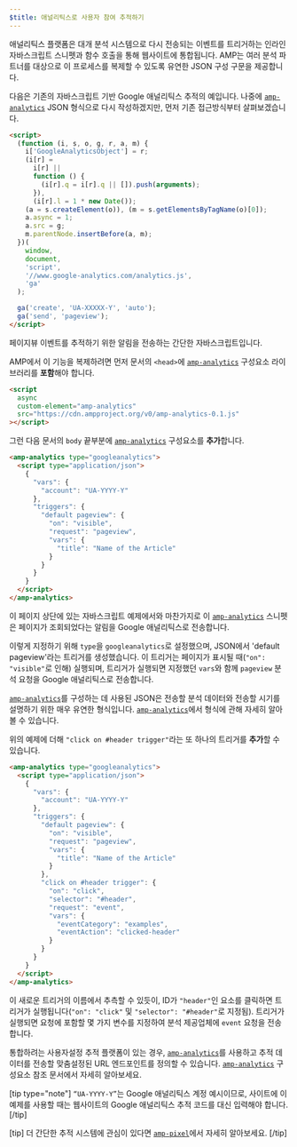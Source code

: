 ```yaml
---
$title: 애널리틱스로 사용자 참여 추적하기
---
```


애널리틱스 플랫폼은 대개 분석 시스템으로 다시 전송되는 이벤트를 트리거하는 인라인 자바스크립트 스니펫과 함수 호출을 통해 웹사이트에 통합됩니다. AMP는 여러 분석 파트너를 대상으로 이 프로세스를 복제할 수 있도록 유연한 JSON 구성 구문을 제공합니다.

다음은 기존의 자바스크립트 기반 Google 애널리틱스 추적의 예입니다. 나중에 [`amp-analytics`](../../../../documentation/components/reference/amp-analytics.md) JSON 형식으로 다시 작성하겠지만, 먼저 기존 접근방식부터 살펴보겠습니다.

```html
<script>
  (function (i, s, o, g, r, a, m) {
    i['GoogleAnalyticsObject'] = r;
    (i[r] =
      i[r] ||
      function () {
        (i[r].q = i[r].q || []).push(arguments);
      }),
      (i[r].l = 1 * new Date());
    (a = s.createElement(o)), (m = s.getElementsByTagName(o)[0]);
    a.async = 1;
    a.src = g;
    m.parentNode.insertBefore(a, m);
  })(
    window,
    document,
    'script',
    '//www.google-analytics.com/analytics.js',
    'ga'
  );

  ga('create', 'UA-XXXXX-Y', 'auto');
  ga('send', 'pageview');
</script>
```

페이지뷰 이벤트를 추적하기 위한 알림을 전송하는 간단한 자바스크립트입니다.

AMP에서 이 기능을 복제하려면 먼저 문서의 `<head>`에 [`amp-analytics`](../../../../documentation/components/reference/amp-analytics.md) 구성요소 라이브러리를 **포함**해야 합니다.

```html
<script
  async
  custom-element="amp-analytics"
  src="https://cdn.ampproject.org/v0/amp-analytics-0.1.js"
></script>
```

그런 다음 문서의 `body` 끝부분에 [`amp-analytics`](../../../../documentation/components/reference/amp-analytics.md) 구성요소를 **추가**합니다.

```html
<amp-analytics type="googleanalytics">
  <script type="application/json">
    {
      "vars": {
        "account": "UA-YYYY-Y"
      },
      "triggers": {
        "default pageview": {
          "on": "visible",
          "request": "pageview",
          "vars": {
            "title": "Name of the Article"
          }
        }
      }
    }
  </script>
</amp-analytics>
```

이 페이지 상단에 있는 자바스크립트 예제에서와 마찬가지로 이 [`amp-analytics`](../../../../documentation/components/reference/amp-analytics.md) 스니펫은 페이지가 조회되었다는 알림을 Google 애널리틱스로 전송합니다.

이렇게 지정하기 위해 `type`을 `googleanalytics`로 설정했으며, JSON에서 'default pageview'라는 트리거를 생성했습니다. 이 트리거는 페이지가 표시될 때(`"on": "visible"`로 인해) 실행되며, 트리거가 실행되면 지정했던 `vars`와 함께 `pageview` 분석 요청을 Google 애널리틱스로 전송합니다.

[`amp-analytics`](../../../../documentation/components/reference/amp-analytics.md)를 구성하는 데 사용된 JSON은 전송할 분석 데이터와 전송할 시기를 설명하기 위한 매우 유연한 형식입니다. [`amp-analytics`](../../../../documentation/components/reference/amp-analytics.md)에서 형식에 관해 자세히 알아볼 수 있습니다.

위의 예제에 더해 `"click on #header trigger"`라는 또 하나의 트리거를 **추가**할 수 있습니다.

```html
<amp-analytics type="googleanalytics">
  <script type="application/json">
    {
      "vars": {
        "account": "UA-YYYY-Y"
      },
      "triggers": {
        "default pageview": {
          "on": "visible",
          "request": "pageview",
          "vars": {
            "title": "Name of the Article"
          }
        },
        "click on #header trigger": {
          "on": "click",
          "selector": "#header",
          "request": "event",
          "vars": {
            "eventCategory": "examples",
            "eventAction": "clicked-header"
          }
        }
      }
    }
  </script>
</amp-analytics>
```

이 새로운 트리거의 이름에서 추측할 수 있듯이, ID가 `"header"`인 요소를 클릭하면 트리거가 실행됩니다(`"on": "click"` 및 `"selector": "#header"`로 지정됨). 트리거가 실행되면 요청에 포함할 몇 가지 변수를 지정하여 분석 제공업체에 `event` 요청을 전송합니다.

통합하려는 사용자설정 추적 플랫폼이 있는 경우, [`amp-analytics`](../../../../documentation/components/reference/amp-analytics.md)를 사용하고 추적 데이터를 전송할 맞춤설정된 URL 엔드포인트를 정의할 수 있습니다. [`amp-analytics`](../../../../documentation/components/reference/amp-analytics.md) 구성요소 참조 문서에서 자세히 알아보세요.

[tip type="note"]
`“UA-YYYY-Y”`는 Google 애널리틱스 계정 예시이므로, 사이트에 이 예제를 사용할 때는 웹사이트의 Google 애널리틱스 추적 코드를 대신 입력해야 합니다.
[/tip]

[tip]
더 간단한 추적 시스템에 관심이 있다면 [`amp-pixel`](../../../../documentation/components/reference/amp-pixel.md)에서 자세히 알아보세요.
[/tip]
